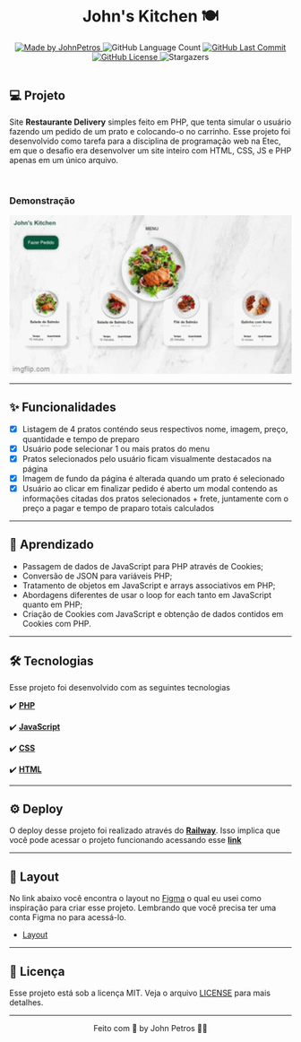 <h1 align="center">
  John's Kitchen 🍽️
</h1>

<div align="center">
   <a href="https://github.com/JohnPetros">
      <img alt="Made by JohnPetros" src="https://img.shields.io/badge/made%20by-JohnPetros-blueviolet">
   </a>
   <img alt="GitHub Language Count" src="https://img.shields.io/github/languages/count/JohnPetrosRestaurante-Johns-Kitchen">
   <a href="https://github.com/JohnPetros/Restaurante-Johns-Kitchen/commits/main">
      <img alt="GitHub Last Commit" src="https://img.shields.io/github/last-commit/JohnPetros/Restaurante-Johns-Kitchen">
   </a>
  </a>
   </a>
   <a href="https://github.com/JohnPetros/Restaurante-Johns-Kitchen/blob/main/LICENSE.md">
      <img alt="GitHub License" src="https://img.shields.io/github/license/JohnPetros/Restaurante-Johns-Kitchen">
   </a>
    <img alt="Stargazers" src="https://img.shields.io/github/stars/JohnPetros/Restaurante-Johns-Kitchen?style=social">
</div>

<br>

## 💻 Projeto

Site **Restaurante Delivery** simples feito em PHP, que tenta simular o usuário fazendo um pedido de um prato e colocando-o no carrinho. Esse projeto foi desenvolvido como tarefa para a disciplina de programação web na Etec, em que o desafio era desenvolver um site inteiro com HTML, CSS, JS e PHP apenas em um único arquivo.

<br>

### Demonstração
<div align="center">
    <img width="750" alt="GIF demontrando o John's Kitchen" src=".github/johns-kitchen.gif" />
</div>

---

## ✨ Funcionalidades
- [x] Listagem de 4 pratos conténdo seus respectivos nome, imagem, preço, quantidade e tempo de preparo
- [x] Usuário pode selecionar 1 ou mais pratos do menu
- [x] Pratos selecionados pelo usuário ficam visualmente destacados na página
- [x] Imagem de fundo da página é alterada quando um prato é selecionado
- [x] Usuário ao clicar em finalizar pedido é aberto um modal contendo as informações citadas dos pratos selecionados + frete, juntamente com o preço a pagar e tempo de praparo totais calculados

---

## 📖 Aprendizado
- Passagem de dados de JavaScript para PHP através de Cookies;
- Conversão de JSON para variáveis PHP;
- Tratamento de objetos em JavaScript e arrays associativos em PHP;
- Abordagens diferentes de usar o loop for each tanto em JavaScript quanto em PHP;
- Criação de Cookies com JavaScript e obtenção de dados contidos em Cookies com PHP.

---

## 🛠️ Tecnologias
Esse projeto foi desenvolvido com as seguintes tecnologias

✔️ **[PHP](https://www.php.net/)**

✔️ **[JavaScript](https://developer.mozilla.org/pt-BR/docs/Web/JavaScript)**

✔️ **[CSS](https://developer.mozilla.org/pt-BR/docs-Web/CSS)**

✔️ **[HTML](https://developer.mozilla.org/pt-BR/docs-Web/HTML)**

---
## ⚙️ Deploy

O deploy desse projeto foi realizado através do **[Railway](https://railway.app/)**. Isso implica que você pode acessar o projeto funcionando acessando esse **[link](https://restaurante-johns-kitchen-production.up.railway.app/)**

---
## 🎨 Layout
No link abaixo você encontra o layout no [Figma](http://figma.com/) o qual eu usei como inspiração para criar esse projeto. Lembrando que você precisa ter uma conta Figma no para acessá-lo.

- [Layout](https://www.figma.com/file/dnmpZRvkoGsnx12TVuHeTs/Restaurant-Website-(Community)?node-id=0%3A1)

---

## 📝 Licença

Esse projeto está sob a licença MIT. Veja o arquivo [LICENSE](LICENSE) para mais detalhes.

---

<p align="center">
   Feito com 💜 by John Petros 👋🏻
</p>
